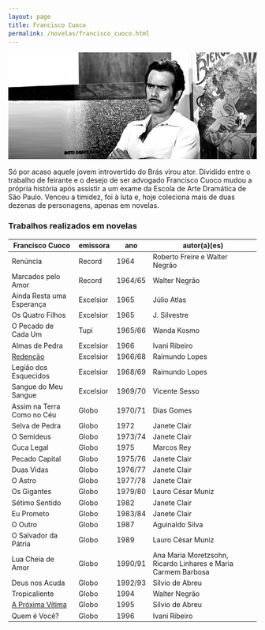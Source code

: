 ```yaml
---
layout: page
title: Francisco Cuoco
permalink: /novelas/francisco_cuoco.html
---
```


![Francisco Cuoco](/novelas/img/francisco_cuoco.jpg)

Só por acaso aquele jovem introvertido do Brás virou ator. Dividido entre o trabalho de feirante e o desejo de ser advogado Francisco Cuoco mudou a própria história após assistir a um exame da Escola de Arte Dramática de São Paulo. Venceu a timidez, foi à luta e, hoje coleciona mais de duas dezenas de personagens, apenas em novelas.

### Trabalhos realizados em novelas

Francisco Cuoco	| emissora	| ano | autor(a)(es)
---------------	| --------	| --- | ------------
Renúncia | Record | 1964 | Roberto Freire e Walter Negrão
Marcados pelo Amor | Record | 1964/65 | Walter Negrão
Ainda Resta uma Esperança | Excelsior | 1965 | Júlio Atlas
Os Quatro Filhos | Excelsior | 1965 | J. Silvestre
O Pecado de Cada Um | Tupi | 1965/66 | Wanda Kosmo
Almas de Pedra | Excelsior | 1966 | Ivani Ribeiro
[Redenção](/novelas/redencao.html) | Excelsior | 1966/68 | Raimundo Lopes
Legião dos Esquecidos | Excelsior | 1968/69 | Raimundo Lopes
Sangue do Meu Sangue | Excelsior | 1969/70 | Vicente Sesso
Assim na Terra Como no Céu | Globo | 1970/71 | Dias Gomes
Selva de Pedra | Globo | 1972 | Janete Clair
O Semideus | Globo | 1973/74 | Janete Clair
Cuca Legal | Globo | 1975 | Marcos Rey
Pecado Capital | Globo | 1975/76 | Janete Clair
Duas Vidas | Globo | 1976/77 | Janete Clair
O Astro | Globo | 1977/78 | Janete Clair
Os Gigantes | Globo | 1979/80 | Lauro César Muniz
Sétimo Sentido | Globo | 1982 | Janete Clair
Eu Prometo | Globo | 1983/84 | Janete Clair
O Outro | Globo | 1987 | Aguinaldo Silva
O Salvador da Pátria | Globo | 1989 | Lauro César Muniz
Lua Cheia de Amor | Globo | 1990/91 | Ana Maria Moretzsohn, Ricardo Linhares e Maria Carmem Barbosa
Deus nos Acuda | Globo | 1992/93 | Sílvio de Abreu
Tropicaliente | Globo | 1994 | Walter Negrão
[A Próxima Vítima](/novelas/a_proxima_vitima.html) | Globo | 1995 | Sílvio de Abreu
Quem é Você? | Globo | 1996 | Ivani Ribeiro
